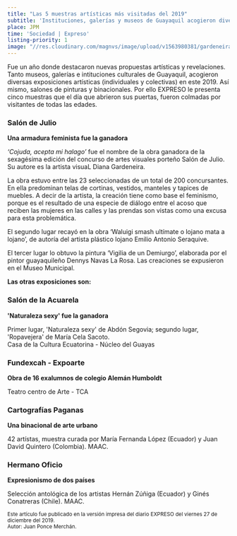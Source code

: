 ```yaml
---
title: "Las 5 muestras artísticas más visitadas del 2019"
subtitle: 'Instituciones, galerías y museos de Guayaquil acogieron diversas exposiciones individuales y colectivas'
place: JPM
time: 'Sociedad | Expreso'
listing-priority: 1
image: "//res.cloudinary.com/magnvs/image/upload/v1563980381/gardeneira_expreso_kewja3.jpg"
---
```


Fue un año donde destacaron nuevas propuestas artísticas y revelaciones. Tanto museos, galerías e intituciones culturales de Guayaquil, acogieron diversas exposiciones artísticas (individuales y colectivas) en este 2019. Así mismo, salones de pinturas y binacionales. Por ello EXPRESO le presenta cinco muestras que el día que abrieron sus puertas, fueron colmadas por visitantes de todas las edades.  

### Salón de Julio
**Una armadura feminista fue la ganadora**  

*‘Cojuda, acepta mi halago’* fue el nombre de la obra ganadora de la sexagésima edición del concurso de artes visuales porteño Salón de Julio. Su autore es la artista visuaL Diana Gardeneira.  

La obra estuvo entre las 23 seleccionadas de un total de 200 concursantes. En ella predominan telas de cortinas, vestidos, manteles y tapices de muebles. A decir de la artista, la creación tiene como base el feminismo, porque es el resultado de una especie de diálogo entre el acoso que reciben las mujeres en las calles y las prendas son vistas como una excusa para esta problemática. 

El segundo lugar recayó en la obra ‘Waluigi smash ultímate o lojano mata a lojano’, de autoría del artista plástico lojano Emilio Antonio Seraquive.

El tercer lugar lo obtuvo la pintura ‘Vigilia de un Demiurgo’, elaborada por el pintor guayaquileño Dennys Navas La Rosa. Las creaciones se expusieron en el Museo Municipal.

**Las otras exposiciones son:** 

### Salón de la Acuarela
**'Naturaleza sexy' fue la ganadora**  

Primer lugar, 'Naturaleza sexy' de Abdón Segovia; segundo lugar, 'Ropavejera' de María Cela Sacoto.     
Casa de la Cultura Ecuatorina - Núcleo del Guayas

### Fundexcah - Expoarte  
**Obra de 16 exalumnos de colegio Alemán Humboldt**  

Teatro centro de Arte - TCA 

### Cartografías Paganas  
**Una binacional de arte urbano**  

42 artístas, muestra curada por María Fernanda López (Ecuador) y Juan David Quintero (Colombia). MAAC.

### Hermano Oficio  
**Expresionismo de dos países**  

Selección antológica de los artistas Hernán Zúñiga (Ecuador) y Ginés Conatreras (Chile). MAAC.

<small>Este artículo fue publicado en la versión impresa del diario EXPRESO del viernes 27 de diciembre del 2019.<br />Autor: Juan Ponce Merchán.</small>
